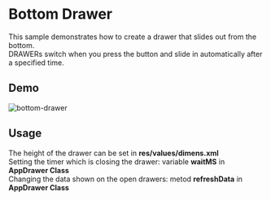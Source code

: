 # Bottom Drawer
This sample demonstrates how to create a drawer that slides out from the bottom.<br>
DRAWERs switch when you press the button
and slide in automatically after a specified time.

## **Demo**
![bottom-drawer](https://cloud.githubusercontent.com/assets/19656151/19437410/9b94afc4-9475-11e6-8bd1-175c1aa714d1.gif)

## **Usage**
The height of the drawer can be set in **res/values/dimens.xml<br>**
Setting the timer which is closing the drawer: variable **waitMS** in **AppDrawer Class**<br>
Changing the data shown on the open drawers: metod **refreshData** in **AppDrawer Class**
